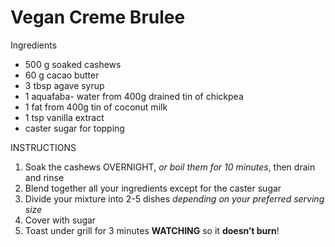 # Vegan Creme Brulee

Ingredients

- 500 g soaked cashews
- 60 g cacao butter
- 3 tbsp agave syrup
- 1 aquafaba- water from 400g drained tin of chickpea
- 1 fat from 400g tin of coconut milk
- 1 tsp vanilla extract
- caster sugar for topping

INSTRUCTIONS

1. Soak the cashews OVERNIGHT, _or boil them for 10 minutes_, then drain and rinse
2. Blend together all your ingredients except for the caster sugar
3. Divide your mixture into 2-5 dishes _depending on your preferred serving size_
4. Cover with sugar
5. Toast under grill for 3 minutes **WATCHING** so it **doesn’t burn**!
